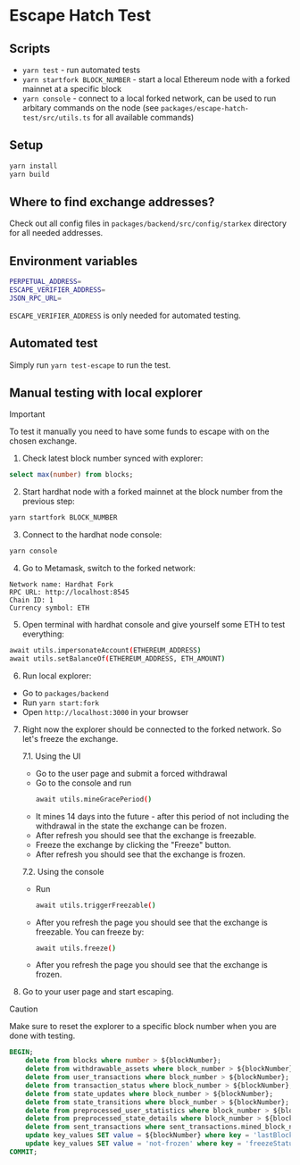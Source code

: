 # Escape Hatch Test

## Scripts

- `yarn test` - run automated tests
- `yarn startfork BLOCK_NUMBER` - start a local Ethereum node with a forked mainnet at a specific block
- `yarn console` - connect to a local forked network, can be used to run arbitary commands on the node (see `packages/escape-hatch-test/src/utils.ts` for all available commands)

## Setup

```bash
yarn install
yarn build
```

## Where to find exchange addresses?
Check out all config files in `packages/backend/src/config/starkex` directory for all needed addresses.

## Environment variables
    
```bash
PERPETUAL_ADDRESS=
ESCAPE_VERIFIER_ADDRESS=
JSON_RPC_URL=
```
`ESCAPE_VERIFIER_ADDRESS` is only needed for automated testing.

## Automated test

Simply run `yarn test-escape` to run the test.

## Manual testing with local explorer

> [!IMPORTANT]
> To test it manually you need to have some funds to escape with on the chosen exchange.


1. Check latest block number synced with explorer:
```sql
select max(number) from blocks;
```

2. Start hardhat node with a forked mainnet at the block number from the previous step:
```bash
yarn startfork BLOCK_NUMBER
```

3. Connect to the hardhat node console:
```bash
yarn console
```

4. Go to Metamask, switch to the forked network:
```
Network name: Hardhat Fork
RPC URL: http://localhost:8545
Chain ID: 1
Currency symbol: ETH
```

5. Open terminal with hardhat console and give yourself some ETH to test everything:
```bash
await utils.impersonateAccount(ETHEREUM_ADDRESS)
await utils.setBalanceOf(ETHEREUM_ADDRESS, ETH_AMOUNT)
```

6. Run local explorer:
- Go to `packages/backend`
- Run `yarn start:fork`
- Open `http://localhost:3000` in your browser

7. Right now the explorer should be connected to the forked network. So let's freeze the exchange.

    7.1. Using the UI
    - Go to the user page and submit a forced withdrawal
    - Go to the console and run
        ```bash
        await utils.mineGracePeriod()
        ```
    - It mines 14 days into the future - after this period of not including the withdrawal in the state the exchange can be frozen.
    - After refresh you should see that the exchange is freezable.
    - Freeze the exchange by clicking the "Freeze" button.
    - After refresh you should see that the exchange is frozen.

    7.2. Using the console
    - Run
        ```bash
        await utils.triggerFreezable()
        ```
    - After you refresh the page you should see that the exchange is freezable. You can freeze by:
        ```bash
        await utils.freeze()
        ```
    - After you refresh the page you should see that the exchange is frozen.

8. Go to your user page and start escaping. 



>[!CAUTION]
> Make sure to reset the explorer to a specific block number when you are done with testing.
```sql
BEGIN;
    delete from blocks where number > ${blockNumber};
    delete from withdrawable_assets where block_number > ${blockNumber};
    delete from user_transactions where block_number > ${blockNumber};
    delete from transaction_status where block_number > ${blockNumber};
    delete from state_updates where block_number > ${blockNumber};
    delete from state_transitions where block_number > ${blockNumber};
    delete from preprocessed_user_statistics where block_number > ${blockNumber};
    delete from preprocessed_state_details where block_number > ${blockNumber};
    delete from sent_transactions where sent_transactions.mined_block_number > ${blockNumber} OR sent_transactions.mined_block_number IS NULL;
    update key_values SET value = ${blockNumber} where key = 'lastBlockNumberSynced';
    update key_values SET value = 'not-frozen' where key = 'freezeStatus';
COMMIT;
```